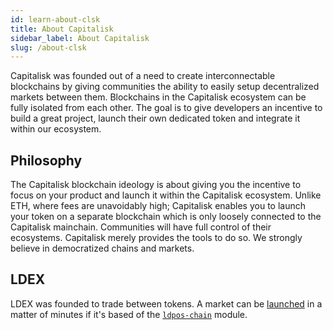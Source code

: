 ```yaml
---
id: learn-about-clsk
title: About Capitalisk
sidebar_label: About Capitalisk
slug: /about-clsk
---
```


Capitalisk was founded out of a need to create interconnectable blockchains by giving communities the ability to easily setup decentralized markets between them. Blockchains in the Capitalisk ecosystem can be fully isolated from each other. The goal is to give developers an incentive to build a great project, launch their own dedicated token and integrate it within our ecosystem.

## Philosophy

The Capitalisk blockchain ideology is about giving you the incentive to focus on your product and launch it within the Capitalisk ecosystem. Unlike ETH, where fees are unavoidably high; Capitalisk enables you to launch your token on a separate blockchain which is only loosely connected to the Capitalisk mainchain. Communities will have full control of their ecosystems. Capitalisk merely provides the tools to do so. We strongly believe in democratized chains and markets.

## LDEX

LDEX was founded to trade between tokens. A market can be [launched](/docs/launch-custom-dex-market) in a matter of minutes if it's based of the [`ldpos-chain`](https://github.com/Capitalisk/ldpos-chain) module.
